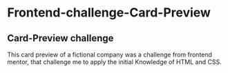 # Frontend-challenge-Card-Preview

## Card-Preview challenge

This card preview of a fictional company was a challenge from frontend mentor, that challenge me to apply the initial Knowledge of HTML and CSS. 
